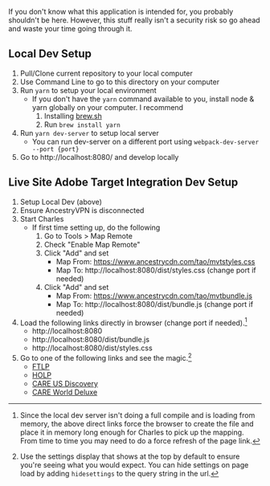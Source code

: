 If you don't know what this application is intended for, you probably shouldn't be here. However, this stuff really isn't a security risk so go ahead and waste your time going through it. 

## Local Dev Setup ##
1. Pull/Clone current repository to your local computer
2. Use Command Line to go to this directory on your computer
3. Run `yarn` to setup your local environment
    * If you don't have the `yarn` command available to you, install node & yarn globally on your computer. I recommend 
        1. Installing [brew.sh](https://brew.sh/)
        2. Run `brew install yarn`
4. Run `yarn dev-server` to setup local server
    * You can run dev-server on a different port using `webpack-dev-server --port {port}`
5. Go to http://localhost:8080/ and develop locally

## Live Site Adobe Target Integration Dev Setup ##
1. Setup Local Dev (above)
2. Ensure AncestryVPN is disconnected
3. Start Charles
    * If first time setting up, do the following
        1. Go to Tools > Map Remote
        2. Check "Enable Map Remote"
        3. Click "Add" and set 
            * Map From: https://www.ancestrycdn.com/tao/mvtstyles.css
            * Map To: http://localhost:8080/dist/styles.css (change port if needed)
        4. Click "Add" and set
            * Map From: https://www.ancestrycdn.com/tao/mvtbundle.js
            * Map To: http://localhost:8080/dist/bundle.js (change port if needed)
4. Load the following links directly in browser (change port if needed).[^1]
    * http://localhost:8080
    * http://localhost:8080/dist/bundle.js
    * http://localhost:8080/dist/styles.css
5. Go to one of the following links and see the magic.[^2]
    * [FTLP](https://www.ancestry.com/cs/offers/freetrial?at_preview_token=UxvA3EOIPkBy3TpI%2F88wCO0mBMtwWa3LOKtwa0Eixnk%3D&at_preview_index=1_1&at_preview_listed_activities_only=true&at_preview_evaluate_as_true_audience_ids=1100159)
    * [HOLP](https://www.ancestry.com/cs/offers/subscribe?at_preview_token=UxvA3EOIPkBy3TpI%2F88wCO0mBMtwWa3LOKtwa0Eixnk%3D&at_preview_index=1_1&at_preview_listed_activities_only=true&at_preview_evaluate_as_true_audience_ids=1100159)
    * [CARE US Discovery](https://www.ancestry.com/cs/offers/join?at_preview_token=UxvA3EOIPkBy3TpI%2F88wCO0mBMtwWa3LOKtwa0Eixnk%3D&at_preview_index=1_1&at_preview_listed_activities_only=true&at_preview_evaluate_as_true_audience_ids=1100159&sub=9288674231746560&dbid=2204&url=http%3a%2f%2fsearch.ancestry.com%2fcgi-bin%2fsse.dll%3fgss%3dangs-c%26new%3d1%26rank%3d1%26msT%3d1%26gsfn%3dJohn%26gsln%3dSmith%26MSAV%3d0%26cp%3d0%26catbucket%3drstp%26uidh%3d000%26pcat%3dBMD_BIRTH%26h%3d815672%26db%3dSARMemberApps%26indiv%3d1%26ml_rpos%3d1%26requr%3d9288674231746560%26ur%3d0&gsfn=John&gsln=Smith&h=815672)
    * [CARE World Deluxe](https://www.ancestry.com/cs/offers/join?at_preview_token=UxvA3EOIPkBy3TpI%2F88wCO0mBMtwWa3LOKtwa0Eixnk%3D&at_preview_index=1_1&at_preview_listed_activities_only=true&at_preview_evaluate_as_true_audience_ids=1100159&sub=11540766109237252&dbid=1175&url=http%3a%2f%2fsearch.ancestry.com%2fcgi-bin%2fsse.dll%3fgss%3dangs-c%26new%3d1%26rank%3d1%26msT%3d1%26gsfn%3dJohn%26gsln%3dSmith%26MSAV%3d0%26cp%3d11%26catbucket%3drstp%26cpxt%3d1%26pcat%3d34%26h%3d7130%26recoff%3d7%2b8%26db%3dBreconMarriages%26indiv%3d1%26ml_rpos%3d1%26requr%3d11540766109237252%26ur%3d0&gsfn=John&gsln=Smith&h=7130)

[^1]: Since the local dev server isn't doing a full compile and is loading from memory, the above direct links force the browser to create the file and place it in memory long enough for Charles to pick up the mapping. From time to time you may need to do a force refresh of the page link.

[^2]: Use the settings display that shows at the top by default to ensure you're seeing what you would expect. You can hide settings on page load by adding `hidesettings` to the query string in the url.